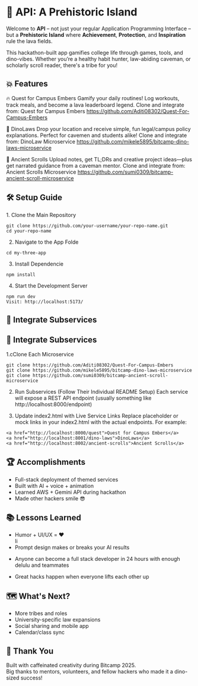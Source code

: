 <!DOCTYPE html>
<html lang="en">

<body>

  <h1>🦕 API: A Prehistoric Island</h1>
  <p>Welcome to <strong>API</strong> – not just your regular Application Programming Interface – but a <strong>Prehistoric Island</strong> where <strong>Achievement</strong>, <strong>Protection</strong>, and <strong>Inspiration</strong> rule the lava fields.</p>
  <p>This hackathon-built app gamifies college life through games, tools, and dino-vibes. Whether you’re a healthy habit hunter, law-abiding caveman, or scholarly scroll reader, there's a tribe for you!</p>

  <div class="section">
    <h2>💥 Features</h2>
    
🔥 Quest for Campus Embers
Gamify your daily routines! Log workouts, track meals, and become a lava leaderboard legend.
Clone and integrate from: Quest for Campus Embers https://github.com/Aditi08302/Quest-For-Campus-Embers <br>

🦖 DinoLaws
Drop your location and receive simple, fun legal/campus policy explanations. Perfect for cavemen and students alike!
Clone and integrate from: DinoLaw Microservice https://github.com/mikele5895/bitcamp-dino-laws-microservice <br>

📜 Ancient Scrolls
Upload notes, get TL;DRs and creative project ideas—plus get narrated guidance from a caveman mentor.
Clone and integrate from: Ancient Scrolls Microservice https://github.com/sumi0309/bitcamp-ancient-scroll-microservice <br>
   

  <div class="section">
    <h2>🛠 Setup Guide</h2>
    1. Clone the Main Repository

    git clone https://github.com/your-username/your-repo-name.git
    cd your-repo-name
  2. Navigate to the App Folde


    cd my-three-app
  3. Install Dependencie

    npm install
  4. Start the Development Server

    npm run dev
    Visit: http://localhost:5173/
  </div>

  <div class="section">
    <h2>🔗 Integrate Subservices</h2>

  </div>
<div class="section">
    <h2>🔗 Integrate Subservices</h2>
1.cClone Each Microservice


    git clone https://github.com/Aditi08302/Quest-For-Campus-Embers
    git clone https://github.com/mikele5895/bitcamp-dino-laws-microservice
    git clone https://github.com/sumi0309/bitcamp-ancient-scroll-microservice
2. Run Subservices (Follow Their Individual README Setup)
Each service will expose a REST API endpoint (usually something like http://localhost:8000/endpoint)

3. Update index2.html with Live Service Links
Replace placeholder or mock links in your index2.html with the actual endpoints. For example:
<pre><code>&lt;a href="http://localhost:8000/quest"&gt;Quest for Campus Embers&lt;/a&gt;
&lt;a href="http://localhost:8001/dino-laws"&gt;DinoLaws&lt;/a&gt;
&lt;a href="http://localhost:8002/ancient-scrolls"&gt;Ancient Scrolls&lt;/a&gt;</code></pre>
  </div>

  <div class="section">
    <h2>🏆 Accomplishments</h2>
    <ul>
      <li>Full-stack deployment of themed services</li>
      <li>Built with AI + voice + animation</li>
      <li>Learned AWS + Gemini API during hackathon</li>
      <li>Made other hackers smile 😎</li>
    </ul>
  </div>

  <div class="section">
    <h2>📚 Lessons Learned</h2>
    <ul>
<li>Humor + UI/UX = ❤️
</li>li
      <li>
Prompt design makes or breaks your AI results</li>
      <li>

Anyone can become a full stack developer in 24 hours with enough delulu and teammates
</li>
      <li>
Great hacks happen when everyone lifts each other up</li>
    </ul>
  </div>

  <div class="section">
    <h2>🗺 What's Next?</h2>
    <ul>
      <li>More tribes and roles</li>
      <li>University-specific law expansions</li>
      <li>Social sharing and mobile app</li>
      <li>Calendar/class sync</li>
    </ul>
  </div>

  <div class="section">
    <h2>🧡 Thank You</h2>
    <p>Built with caffeinated creativity during Bitcamp 2025.<br/>
    Big thanks to mentors, volunteers, and fellow hackers who made it a dino-sized success!</p>
  </div>

</body>
</html>
